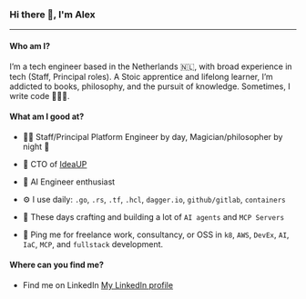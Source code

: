 ### Hi there 👋, I'm Alex
---

#### Who am I?
I’m a tech engineer based in the Netherlands 🇳🇱, with broad experience in tech (Staff, Principal roles). A Stoic apprentice and lifelong learner, I’m addicted to books, philosophy, and the pursuit of knowledge. Sometimes, I write code 👨🏻‍💻.

#### What am I good at?
- 👨‍💻 Staff/Principal Platform Engineer by day, Magician/philosopher by night 🌙
- 🚀 CTO of [IdeaUP](www.ideaup.cl)
- 🤖 AI Engineer enthusiast

- ⚙️ I use daily: `.go`, `.rs`, `.tf`, `.hcl`, `dagger.io`, `github/gitlab`, `containers`
- 🤖 These days crafting and building a lot of `AI agents` and `MCP Servers`
- 💬 Ping me for freelance work, consultancy, or OSS in `k8`, `AWS`, `DevEx`, `AI`, `IaC`, `MCP`, and `fullstack` development.

#### Where can you find me?
- Find me on LinkedIn [My LinkedIn profile](https://www.linkedin.com/in/alextorresruiz/)
